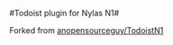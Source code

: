 #Todoist plugin for Nylas N1#

Forked from [anopensourceguy/TodoistN1](https://github.com/anopensourceguy/TodoistN1)
